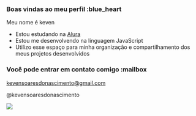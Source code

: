 ### Boas vindas ao meu perfil :blue_heart

Meu nome é keven

- Estou estudando na [Alura](https://www.alura.com.br)
- Estou me desenvolvendo na linguagem JavaScript
- Utilizo esse espaço para minha organização e compartilhamento dos meus projetos desenvolvidos

### Você pode entrar em contato comigo :mailbox

kevensoaresdonascimento@gmail.com

@kevensoaresdonascimento

![](https://media.tenor.com/HoXg2JXLbisAAAAi/capple.gif)
